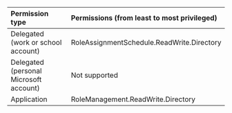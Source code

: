 |Permission type|Permissions (from least to most privileged)|
|:---|:---|
|Delegated (work or school account)|RoleAssignmentSchedule.ReadWrite.Directory|
|Delegated (personal Microsoft account)|Not supported|
|Application|RoleManagement.ReadWrite.Directory|